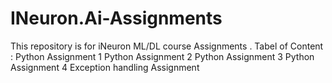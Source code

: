 # INeuron.Ai-Assignments
This repository is for iNeuron ML/DL course Assignments .
Tabel of Content :
Python Assignment 1
Python Assignment 2
Python Assignment 3
Python Assignment 4
Exception handling Assignment
